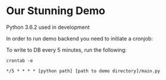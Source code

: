 # Our Stunning Demo
Python 3.6.2 used in development

In order to run demo backend you need to initiate a cronjob:

To write to DB every 5 minutes, run the following:

`crontab -e`

`*/5 * * * * [python path] [path to demo directory]/main.py`
